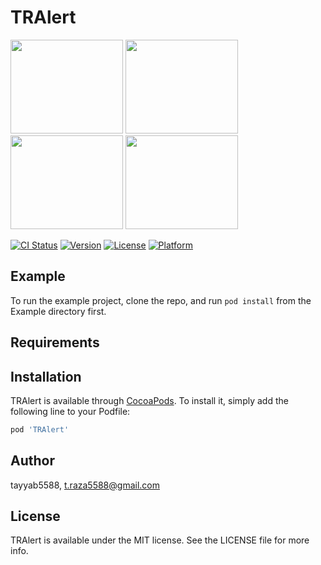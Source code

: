 # TRAlert

<img src="https://user-images.githubusercontent.com/50027618/98242099-c15ed700-1f8d-11eb-9306-f19d106297d5.png" width="180" height="150" /> <img src="https://user-images.githubusercontent.com/50027618/98242102-c2900400-1f8d-11eb-969b-654ff576a31c.png" width="180" height="150" />
<img src="https://user-images.githubusercontent.com/50027618/98242103-c3c13100-1f8d-11eb-851a-b145cf43af3e.png" width="180" height="150" />
<img src="https://user-images.githubusercontent.com/50027618/98242106-c459c780-1f8d-11eb-8022-20bb64557b7d.png" width="180" height="150" />

[![CI Status](https://img.shields.io/travis/tayyab5588/TRAlert.svg?style=flat)](https://travis-ci.org/tayyab5588/TRAlert)
[![Version](https://img.shields.io/cocoapods/v/TRAlert.svg?style=flat)](https://cocoapods.org/pods/TRAlert)
[![License](https://img.shields.io/cocoapods/l/TRAlert.svg?style=flat)](https://cocoapods.org/pods/TRAlert)
[![Platform](https://img.shields.io/cocoapods/p/TRAlert.svg?style=flat)](https://cocoapods.org/pods/TRAlert)

## Example

To run the example project, clone the repo, and run `pod install` from the Example directory first.

## Requirements

## Installation

TRAlert is available through [CocoaPods](https://cocoapods.org). To install
it, simply add the following line to your Podfile:

```ruby
pod 'TRAlert'
```

## Author

tayyab5588, t.raza5588@gmail.com

## License

TRAlert is available under the MIT license. See the LICENSE file for more info.
